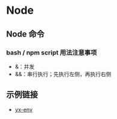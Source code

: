 # Node

## Node 命令

### bash / npm script 用法注意事项

- &：并发
- &&：串行执行；先执行左侧，再执行右侧

## 示例链接

- [yx-env](https://github.com/gyx8899/yx-env)
